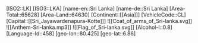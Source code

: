 ﻿---
location: [6.86,80.425]
type: Country
tags:
- geo/Country

SpocWebEntityId: 26949
isDeleted: false
confidential: public

---
[ISO2::LK]
[ISO3::LKA]
[name-en::Sri Lanka]
[name-de::Sri Lanka]
[Area-Total::65628]
[Area-Land::64630]
[Continent::[[Asia]]]
[VehicleCode::CL]
[Capital::[[Sri_Jayawardenapura-Kotte]]]
![[Coat_of_arms_of_Sri-lanka.svg]]
![[Anthem-Sri-lanka.mp3]]
![[Flag_of_Sri-lanka.svg]]
[Alcohol-l::0.8]
[Language-Id::458]
[geo-lon::80.425]
[geo-lat::6.86]

